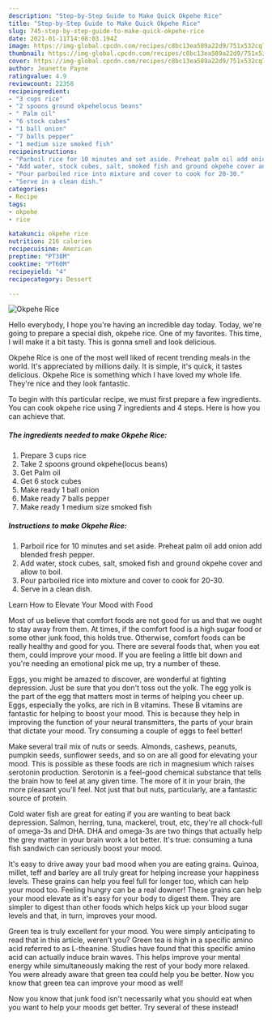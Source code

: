 ```yaml
---
description: "Step-by-Step Guide to Make Quick Okpehe Rice"
title: "Step-by-Step Guide to Make Quick Okpehe Rice"
slug: 745-step-by-step-guide-to-make-quick-okpehe-rice
date: 2021-01-11T14:08:03.194Z
image: https://img-global.cpcdn.com/recipes/c8bc13ea589a22d9/751x532cq70/okpehe-rice-recipe-main-photo.jpg
thumbnail: https://img-global.cpcdn.com/recipes/c8bc13ea589a22d9/751x532cq70/okpehe-rice-recipe-main-photo.jpg
cover: https://img-global.cpcdn.com/recipes/c8bc13ea589a22d9/751x532cq70/okpehe-rice-recipe-main-photo.jpg
author: Jeanette Payne
ratingvalue: 4.9
reviewcount: 22358
recipeingredient:
- "3 cups rice"
- "2 spoons ground okpehelocus beans"
- " Palm oil"
- "6 stock cubes"
- "1 ball onion"
- "7 balls pepper"
- "1 medium size smoked fish"
recipeinstructions:
- "Parboil rice for 10 minutes and set aside. Preheat palm oil add onion add blended fresh pepper."
- "Add water, stock cubes, salt, smoked fish and ground okpehe cover and allow to boil."
- "Pour parboiled rice into mixture and cover to cook for 20-30."
- "Serve in a clean dish."
categories:
- Recipe
tags:
- okpehe
- rice

katakunci: okpehe rice 
nutrition: 216 calories
recipecuisine: American
preptime: "PT38M"
cooktime: "PT60M"
recipeyield: "4"
recipecategory: Dessert

---
```



![Okpehe Rice](https://img-global.cpcdn.com/recipes/c8bc13ea589a22d9/751x532cq70/okpehe-rice-recipe-main-photo.jpg)

Hello everybody, I hope you're having an incredible day today. Today, we're going to prepare a special dish, okpehe rice. One of my favorites. This time, I will make it a bit tasty. This is gonna smell and look delicious.



Okpehe Rice is one of the most well liked of recent trending meals in the world. It's appreciated by millions daily. It is simple, it's quick, it tastes delicious. Okpehe Rice is something which I have loved my whole life. They're nice and they look fantastic.


To begin with this particular recipe, we must first prepare a few ingredients. You can cook okpehe rice using 7 ingredients and 4 steps. Here is how you can achieve that.

<!--inarticleads1-->

##### The ingredients needed to make Okpehe Rice:

1. Prepare 3 cups rice
1. Take 2 spoons ground okpehe(locus beans)
1. Get  Palm oil
1. Get 6 stock cubes
1. Make ready 1 ball onion
1. Make ready 7 balls pepper
1. Make ready 1 medium size smoked fish




<!--inarticleads2-->

##### Instructions to make Okpehe Rice:

1. Parboil rice for 10 minutes and set aside. Preheat palm oil add onion add blended fresh pepper.
1. Add water, stock cubes, salt, smoked fish and ground okpehe cover and allow to boil.
1. Pour parboiled rice into mixture and cover to cook for 20-30.
1. Serve in a clean dish.




Learn How to Elevate Your Mood with Food


Most of us believe that comfort foods are not good for us and that we ought to stay away from them. At times, if the comfort food is a high sugar food or some other junk food, this holds true. Otherwise, comfort foods can be really healthy and good for you. There are several foods that, when you eat them, could improve your mood. If you are feeling a little bit down and you're needing an emotional pick me up, try a number of these.

Eggs, you might be amazed to discover, are wonderful at fighting depression. Just be sure that you don't toss out the yolk. The egg yolk is the part of the egg that matters most in terms of helping you cheer up. Eggs, especially the yolks, are rich in B vitamins. These B vitamins are fantastic for helping to boost your mood. This is because they help in improving the function of your neural transmitters, the parts of your brain that dictate your mood. Try consuming a couple of eggs to feel better!

Make several trail mix of nuts or seeds. Almonds, cashews, peanuts, pumpkin seeds, sunflower seeds, and so on are all good for elevating your mood. This is possible as these foods are rich in magnesium which raises serotonin production. Serotonin is a feel-good chemical substance that tells the brain how to feel at any given time. The more of it in your brain, the more pleasant you'll feel. Not just that but nuts, particularly, are a fantastic source of protein.

Cold water fish are great for eating if you are wanting to beat back depression. Salmon, herring, tuna, mackerel, trout, etc, they're all chock-full of omega-3s and DHA. DHA and omega-3s are two things that actually help the grey matter in your brain work a lot better. It's true: consuming a tuna fish sandwich can seriously boost your mood. 

It's easy to drive away your bad mood when you are eating grains. Quinoa, millet, teff and barley are all truly great for helping increase your happiness levels. These grains can help you feel full for longer too, which can help your mood too. Feeling hungry can be a real downer! These grains can help your mood elevate as it's easy for your body to digest them. They are simpler to digest than other foods which helps kick up your blood sugar levels and that, in turn, improves your mood.

Green tea is truly excellent for your mood. You were simply anticipating to read that in this article, weren't you? Green tea is high in a specific amino acid referred to as L-theanine. Studies have found that this specific amino acid can actually induce brain waves. This helps improve your mental energy while simultaneously making the rest of your body more relaxed. You were already aware that green tea could help you be better. Now you know that green tea can improve your mood as well!

Now you know that junk food isn't necessarily what you should eat when you want to help your moods get better. Try several of these instead!

